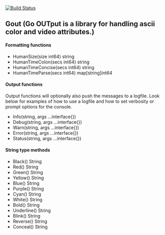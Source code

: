 

[![Build Status](https://travis-ci.org/splatpm/gcl.svg?branch=master)](https://travis-ci.org/splatpm/gcl)
## Gout (Go OUTput is a library for handling ascii color and video attributes.)

#### Formatting functions

* HumanSize(size int64) string
* HumanTimeColon(secs int64) string
* HumanTimeConcise(secs int64) string
* HumanTimeParse(secs int64) map[string]int64

#### Output functions

Output functions will optionally also push the messages to a logfile.
Look below for examples of how to use a logfile and how to set verbosity
or prompt options for the console.

* Info(string, args ...interface{})
* Debug(string, args ...interface{})
* Warn(string, args ...interface{})
* Error(string, args ...interface{})
* Status(string, args ...interface{})

#### String type methods

* Black() String
* Red() String
* Green() String
* Yellow() String
* Blue() String
* Purple() String
* Cyan() String
* White() String
* Bold() String
* Underline() String
* Blink() String
* Reverse() String
* Conceal() String
